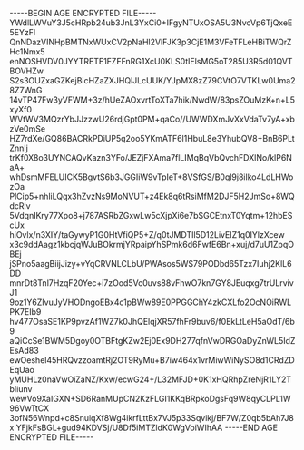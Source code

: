 -----BEGIN AGE ENCRYPTED FILE-----
YWdlLWVuY3J5cHRpb24ub3JnL3YxCi0+IFgyNTUxOSA5U3NvcVp6TjQxeE5EYzFl
QnNDazVINHpBMTNxWUxCV2pNaHl2VlFJK3p3CjE1M3VFeTFLeHBiTWQrZHc1Nmx5
enNOSHVDV0JYYTRETE1FZFFnRG1XcU0KLS0tIElsMG5oT285U3R5d01QVTBOVHZw
S2s3OUZxaGZKejBicHZaZXJHQlJLcUUK/YJpMX8zZ79CVtO7VTKLw0Uma28Z7WnG
14vTP47Fw3yVFWM+3z/hUeZAOxvrtToXTa7hik/NwdW/83psZOuMzK+n+L5xyXf0
WVtWV3MQzrYbJJzzwU26rdjGpt0PM+qaCo//UWWDXmJvXxVdaTv7yA+xbzVe0mSe
HZ7rdXe/GQ86BACRkPDiUP5q2oo5YKmATF6l1HbuL8e3YhubQV8+BnB6PLtZnnIj
trKf0X8o3UYNCAQvKazn3YFo/JEZjFXAma7flLIMqBqVbQvchFDXlNo/klP6NaA+
whDsmMFELUICK5BgvtS6b3JGGIiW9vTpIeT+8VSfGS/B0ql9j8ilko4LdLHWozOa
PlCip5+nhliLQqx3hZvzNs9MoNVUT+z4Ek8q6tRsiMfM2DJF5H2JmSo+8WQdcRlv
5VdqnIKry77Xpo8+j787ASRbZGxwLw5cXjpXi6e7bSGCEtnxT0Yqtm+12hbEScUx
hiOvlx/n3XIY/taGywyP1G0HtVfiQP5+Z/q0tJMDTIl5D12LivEIZ1q0IYlzXcew
x3c9ddAagz1kbcjqWJuBOkrmjYRpaipYhSPmk6d6FwfE6Bn+xuj/d7uU1ZpqOBEj
jSPno5aagBiijJizy+vYqCRVNLCLbU/PWAsos5WS79PODbd65Tzx7Iuhj2KlL6DD
mnrDt8Tnl7HzqF20Yec+i7zOod5Vc0uvs88vFhwO7kn7GY8JEuqxg7trULrvivJ1
9oz1Y6ZIvuJyVHODngoEBx4c1pBWw89E0PPGGChY4zkCXLfo2OcNOiRWLPK7EIb9
hv477OsaSE1KP9pvzAf1WZ7k0JhQElqjXR57fhFr9buv6/f0EkLtLeH5aOdT/6b9
aQiCcSe1BWM5Dgoy0OTBFtgKZw2Ej0Ex9DH277qfnVwDRGOaDyZnWL5IdZEsAd83
ewOeshel45HRQvzzoamtRj2OT9RyMu+B7iw464x1vrMiwWiNySO8d1CRdZDEqUao
yMUHLz0naVwOiZaNZ/Kxw/ecwG24+/L32MFJD+0K1xHQRhpZreNjR1LY2TbIiunv
wewVo9XaIGXN+SD6RanMUpCN2KzFLGI1KKqBRpkoDgsFq9W8qyCLPL1W96VwTtCX
3ofN56Wnpd+c8SnuiqXf8Wg4ikrfLttBx7VJ5p33Sqvikj/BF7W/Z0qb5bAh7J8x
YFjkFsBGL+gud94KDVSj/U8Df5iMTZldK0WgVoiWIhAA
-----END AGE ENCRYPTED FILE-----
